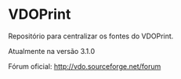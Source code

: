 VDOPrint
========

Repositório para centralizar os fontes do VDOPrint.

Atualmente na versão 3.1.0

Fórum oficial:
http://vdo.sourceforge.net/forum
